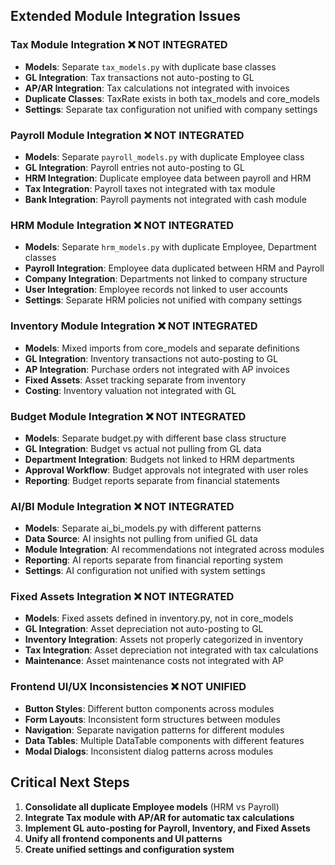 ## Extended Module Integration Issues

### Tax Module Integration ❌ NOT INTEGRATED
- **Models**: Separate `tax_models.py` with duplicate base classes
- **GL Integration**: Tax transactions not auto-posting to GL
- **AP/AR Integration**: Tax calculations not integrated with invoices
- **Duplicate Classes**: TaxRate exists in both tax_models and core_models
- **Settings**: Separate tax configuration not unified with company settings

### Payroll Module Integration ❌ NOT INTEGRATED  
- **Models**: Separate `payroll_models.py` with duplicate Employee class
- **GL Integration**: Payroll entries not auto-posting to GL
- **HRM Integration**: Duplicate employee data between payroll and HRM
- **Tax Integration**: Payroll taxes not integrated with tax module
- **Bank Integration**: Payroll payments not integrated with cash module

### HRM Module Integration ❌ NOT INTEGRATED
- **Models**: Separate `hrm_models.py` with duplicate Employee, Department classes
- **Payroll Integration**: Employee data duplicated between HRM and Payroll
- **Company Integration**: Departments not linked to company structure
- **User Integration**: Employee records not linked to user accounts
- **Settings**: Separate HRM policies not unified with company settings

### Inventory Module Integration ❌ NOT INTEGRATED
- **Models**: Mixed imports from core_models and separate definitions
- **GL Integration**: Inventory transactions not auto-posting to GL
- **AP Integration**: Purchase orders not integrated with AP invoices
- **Fixed Assets**: Asset tracking separate from inventory
- **Costing**: Inventory valuation not integrated with GL

### Budget Module Integration ❌ NOT INTEGRATED
- **Models**: Separate budget.py with different base class structure
- **GL Integration**: Budget vs actual not pulling from GL data
- **Department Integration**: Budgets not linked to HRM departments
- **Approval Workflow**: Budget approvals not integrated with user roles
- **Reporting**: Budget reports separate from financial statements

### AI/BI Module Integration ❌ NOT INTEGRATED
- **Models**: Separate ai_bi_models.py with different patterns
- **Data Source**: AI insights not pulling from unified GL data
- **Module Integration**: AI recommendations not integrated across modules
- **Reporting**: AI reports separate from financial reporting system
- **Settings**: AI configuration not unified with system settings

### Fixed Assets Integration ❌ NOT INTEGRATED
- **Models**: Fixed assets defined in inventory.py, not in core_models
- **GL Integration**: Asset depreciation not auto-posting to GL
- **Inventory Integration**: Assets not properly categorized in inventory
- **Tax Integration**: Asset depreciation not integrated with tax calculations
- **Maintenance**: Asset maintenance costs not integrated with AP

### Frontend UI/UX Inconsistencies ❌ NOT UNIFIED
- **Button Styles**: Different button components across modules
- **Form Layouts**: Inconsistent form structures between modules
- **Navigation**: Separate navigation patterns for different modules
- **Data Tables**: Multiple DataTable components with different features
- **Modal Dialogs**: Inconsistent dialog patterns across modules

## Critical Next Steps
1. **Consolidate all duplicate Employee models** (HRM vs Payroll)
2. **Integrate Tax module with AP/AR for automatic tax calculations**
3. **Implement GL auto-posting for Payroll, Inventory, and Fixed Assets**
4. **Unify all frontend components and UI patterns**
5. **Create unified settings and configuration system**